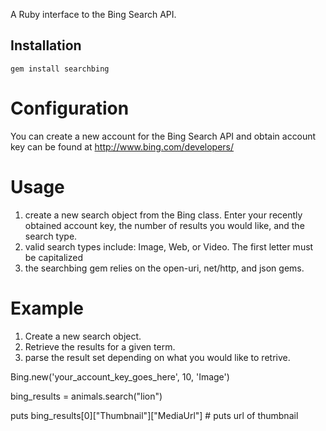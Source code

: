 [gem]: https://rubygems.org/gems/searchbing

A Ruby interface to the Bing Search API.

## Installation
    gem install searchbing


Configuration
=============
You can create a new account for the Bing Search API and obtain account key can be found at http://www.bing.com/developers/

Usage
============
1. create a new search object from the Bing class. Enter your recently obtained account key, the number of results you would like, and the search type.
2. valid search types include: Image, Web, or Video. The first letter must be capitalized
3. the searchbing gem relies on the open-uri, net/http, and json gems.

Example 
===============
1. Create a new search object.
2. Retrieve the results for a given term.
3. parse the result set depending on what you would like to retrive. 


Bing.new('your_account_key_goes_here', 10, 'Image')  

bing_results = animals.search("lion")  

puts bing_results[0]["Thumbnail"]["MediaUrl"] # puts url of thumbnail  


